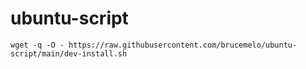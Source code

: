 # ubuntu-script

` wget -q -O - https://raw.githubusercontent.com/brucemelo/ubuntu-script/main/dev-install.sh `
